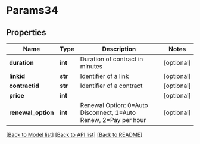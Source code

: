 # Params34

## Properties
Name | Type | Description | Notes
------------ | ------------- | ------------- | -------------
**duration** | **int** | Duration of contract in minutes | [optional] 
**linkid** | **str** | Identifier of a link | [optional] 
**contractid** | **str** | Identifier of a contract | [optional] 
**price** | **int** |  | [optional] 
**renewal_option** | **int** | Renewal Option: 0&#x3D;Auto Disconnect, 1&#x3D;Auto Renew, 2&#x3D;Pay per hour | [optional] 

[[Back to Model list]](../README.md#documentation-for-models) [[Back to API list]](../README.md#documentation-for-api-endpoints) [[Back to README]](../README.md)


